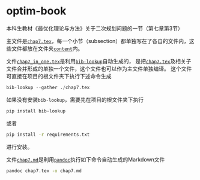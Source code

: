 # optim-book

本科生教材《最优化理论与方法》关于二次规划问题的一节（第七章第3节）

主文件是[`chap7.tex`](chap7.tex)，每一个小节（subsection）都单独写在了各自的文件内，这些文件都放在文件夹[`content`](content)内。

文件[`chap7_in_one.tex`](chap7_in_one.tex)是利用[`bib-lookup`](https://pypi.org/project/bib-lookup/)自动生成的，
是把[`chap7.tex`](chap7.tex)及相关子文件合并形成的单独一个文件，这个文件也可以作为主文件单独编译。
这个文件可直接在项目的根文件夹下执行下述命令生成

```python
bib-lookup --gather ./chap7.tex
```

如果没有安装`bib-lookup`，需要先在项目的根文件夹下执行

```bash
pip install bib-lookup
```

或者

```bash
pip install -r requirements.txt
```

进行安装。

文件[`chap7.md`](chap7.md)是利用[`pandoc`](https://pandoc.org/)执行如下命令自动生成的Markdown文件

```bash
pandoc chap7.tex -o chap7.md
```
